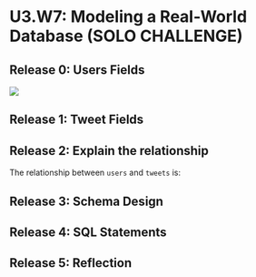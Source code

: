 # U3.W7: Modeling a Real-World Database (SOLO CHALLENGE)

## Release 0: Users Fields
<img src= "https://github.com/joshjeong/phase_0_unit_3/tree/master/week_7/imgs">

## Release 1: Tweet Fields
<!-- Identify the fields Twitter uses to represent/display a tweet. What are you required or allowed to enter? -->

## Release 2: Explain the relationship
The relationship between `users` and `tweets` is: 
<!-- because... -->

## Release 3: Schema Design
<!-- Include your image (inline) of your schema -->

## Release 4: SQL Statements
<!-- Include your SQL Statements. How can you make markdown files show blocks of code? -->

## Release 5: Reflection
<!-- Be sure to add your reflection here!!! -->
